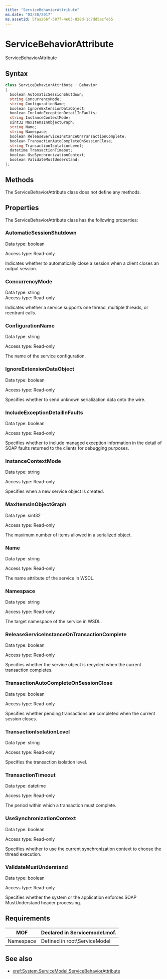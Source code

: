 ```yaml
---
title: "ServiceBehaviorAttribute"
ms.date: "03/30/2017"
ms.assetid: 5faa266f-587f-4e03-828d-1c7dd5acfe65
---
```

# ServiceBehaviorAttribute
ServiceBehaviorAttribute  
  
## Syntax  
  
```csharp
class ServiceBehaviorAttribute : Behavior  
{  
  boolean AutomaticSessionShutdown;  
  string ConcurrencyMode;  
  string ConfigurationName;  
  boolean IgnoreExtensionDataObject;  
  boolean IncludeExceptionDetailInFaults;  
  string InstanceContextMode;  
  sint32 MaxItemsInObjectGraph;  
  string Name;  
  string Namespace;  
  boolean ReleaseServiceInstanceOnTransactionComplete;  
  boolean TransactionAutoCompleteOnSessionClose;  
  string TransactionIsolationLevel;  
  datetime TransactionTimeout;  
  boolean UseSynchronizationContext;  
  boolean ValidateMustUnderstand;  
};  
```  
  
## Methods  
 The ServiceBehaviorAttribute class does not define any methods.  
  
## Properties  
 The ServiceBehaviorAttribute class has the following properties:  
  
### AutomaticSessionShutdown  
 Data type: boolean  
  
 Access type: Read-only  
  
 Indicates whether to automatically close a session when a client closes an output session.  
  
### ConcurrencyMode  
 Data type: string  
Access type: Read-only  
  
 Indicates whether a service supports one thread, multiple threads, or reentrant calls.  
  
### ConfigurationName  
 Data type: string  
  
 Access type: Read-only  
  
 The name of the service configuration.  
  
### IgnoreExtensionDataObject  
 Data type: boolean  
  
 Access type: Read-only  
  
 Specifies whether to send unknown serialization data onto the wire.  
  
### IncludeExceptionDetailInFaults  
 Data type: boolean  
  
 Access type: Read-only  
  
 Specifies whether to include managed exception information in the detail of SOAP faults returned to the clients for debugging purposes.  
  
### InstanceContextMode  
 Data type: string  
  
 Access type: Read-only  
  
 Specifies when a new service object is created.  
  
### MaxItemsInObjectGraph  
 Data type: sint32  
  
 Access type: Read-only  
  
 The maximum number of items allowed in a serialized object.  
  
### Name  
 Data type: string  
  
 Access type: Read-only  
  
 The name attribute of the service in WSDL.  
  
### Namespace  
 Data type: string  
  
 Access type: Read-only  
  
 The target namespace of the service in WSDL.  
  
### ReleaseServiceInstanceOnTransactionComplete  
 Data type: boolean  
  
 Access type: Read-only  
  
 Specifies whether the service object is recycled when the current transaction completes.  
  
### TransactionAutoCompleteOnSessionClose  
 Data type: boolean  
  
 Access type: Read-only  
  
 Specifies whether pending transactions are completed when the current session closes.  
  
### TransactionIsolationLevel  
 Data type: string  
  
 Access type: Read-only  
  
 Specifies the transaction isolation level.  
  
### TransactionTimeout  
 Data type: datetime  
  
 Access type: Read-only  
  
 The period within which a transaction must complete.  
  
### UseSynchronizationContext  
 Data type: boolean  
  
 Access type: Read-only  
  
 Specifies whether to use the current synchronization context to choose the thread execution.  
  
### ValidateMustUnderstand  
 Data type: boolean  
  
 Access type: Read-only  
  
 Specifies whether the system or the application enforces SOAP MustUnderstand header processing.  
  
## Requirements  
  
|MOF|Declared in Servicemodel.mof.|  
|---------|-----------------------------------|  
|Namespace|Defined in root\ServiceModel|  
  
## See also
- <xref:System.ServiceModel.ServiceBehaviorAttribute>
